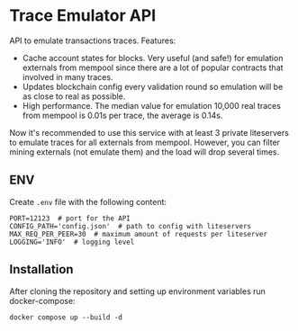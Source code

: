 # Trace Emulator API

API to emulate transactions traces. Features:

* Cache account states for blocks. Very useful (and safe!) for emulation externals from mempool since there are a lot of
popular contracts that involved in many traces.
* Updates blockchain config every validation round so emulation will be as close to real as possible.
* High performance. The median value for emulation 10,000 real traces from mempool is 0.01s per trace, the average is 0.14s.

Now it's recommended to use this service with at least 3 private liteservers to emulate traces for all externals from mempool. 
However, you can filter mining externals (not emulate them) and the load will drop several times.

## ENV

Create `.env` file with the following content:

```
PORT=12123  # port for the API
CONFIG_PATH='config.json'  # path to config with liteservers
MAX_REQ_PER_PEER=30  # maximum amount of requests per liteserver
LOGGING='INFO'  # logging level
```


## Installation

After cloning the repository and setting up environment variables run docker-compose:

`docker compose up --build -d`
